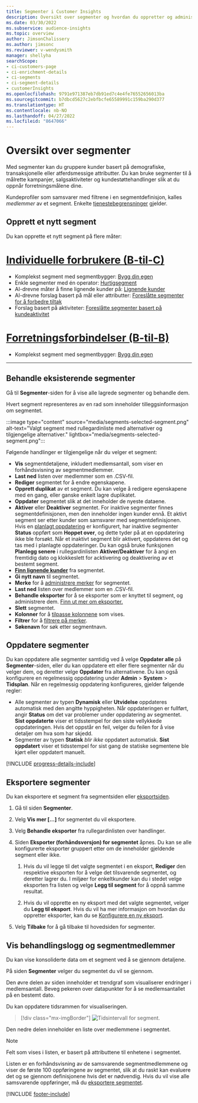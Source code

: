 ```yaml
---
title: Segmenter i Customer Insights
description: Oversikt over segmenter og hvordan du oppretter og administrerer dem.
ms.date: 03/30/2022
ms.subservice: audience-insights
ms.topic: overview
author: JimsonChalissery
ms.author: jimsonc
ms.reviewer: v-wendysmith
manager: shellyha
searchScope:
- ci-customers-page
- ci-enrichment-details
- ci-segments
- ci-segment-details
- customerInsights
ms.openlocfilehash: 9791e971387eb7db91ed7c4e4fe76552656013ba
ms.sourcegitcommit: b7dbcd5627c2ebfbcfe65589991c159ba290d377
ms.translationtype: HT
ms.contentlocale: nb-NO
ms.lasthandoff: 04/27/2022
ms.locfileid: "8647066"
---
```

# <a name="segments-overview"></a>Oversikt over segmenter

Med segmenter kan du gruppere kunder basert på demografiske, transaksjonelle eller atferdsmessige attributter. Du kan bruke segmenter til å målrette kampanjer, salgsaktiviteter og kundestøttehandlinger slik at du oppnår forretningsmålene dine.

Kundeprofiler som samsvarer med filtrene i en segmentdefinisjon, kalles *medlemmer* av et segment. Enkelte [tjenestebegrensninger](/dynamics365/customer-insights/service-limits) gjelder.

## <a name="create-a-new-segment"></a>Opprett et nytt segment

Du kan opprette et nytt segment på flere måter: 

# <a name="individual-consumers-b-to-c"></a>[Individuelle forbrukere (B-til-C)](#tab/b2c)

- Komplekst segment med segmentbygger: [Bygg din egen](segment-builder.md#create-a-new-segment) 
- Enkle segmenter med én operator: [Hurtigsegment](segment-builder.md#quick-segments) 
- AI-drevne måter å finne lignende kunder på: [Lignende kunder](find-similar-customer-segments.md) 
- AI-drevne forslag basert på mål eller attributter: [Foreslåtte segmenter for å forbedre tiltak](suggested-segments.md) 
- Forslag basert på aktiviteter: [Foreslåtte segmenter basert på kundeaktivitet](suggested-segments-activity.md) 

# <a name="business-accounts-b-to-b"></a>[Forretningsforbindelser (B-til-B)](#tab/b2b)

- Komplekst segment med segmentbygger: [Bygg din egen](segment-builder.md#create-a-new-segment)

---

## <a name="manage-existing-segments"></a>Behandle eksisterende segmenter

Gå til **Segmenter**-siden for å vise alle lagrede segmenter og behandle dem.

Hvert segment representeres av en rad som inneholder tilleggsinformasjon om segmentet.

:::image type="content" source="media/segments-selected-segment.png" alt-text="Valgt segment med rullegardinliste med alternativer og tilgjengelige alternativer." lightbox="media/segments-selected-segment.png":::

Følgende handlinger er tilgjengelige når du velger et segment:

- **Vis** segmentdetaljene, inkludert medlemsantall, som viser en forhåndsvisning av segmentmedlemmer.
- **Last ned** listen over medlemmer som en .CSV-fil.
- **Rediger** segmentet for å endre egenskapene.
- **Opprett duplikat** av et segment. Du kan velge å redigere egenskapene med en gang, eller ganske enkelt lagre duplikatet.
- **Oppdater** segmentet slik at det inneholder de nyeste dataene.
- **Aktiver** eller **Deaktiver** segmentet. For inaktive segmenter finnes segmentdefinisjonen, men den inneholder ingen kunder ennå. Et aktivt segment ser etter kunder som samsvarer med segmentdefinisjonen. Hvis en [planlagt oppdatering](system.md#schedule-tab) er konfigurert, har inaktive segmenter **Status** oppført som **Hoppet over**, og dette tyder på at en oppdatering ikke ble forsøkt. Når et inaktivt segment blir aktivert, oppdateres det og tas med i planlagte oppdateringer.
  Du kan også bruke funksjonen **Planlegg senere** i rullegardinlisten **Aktiver/Deaktiver** for å angi en fremtidig dato og klokkeslett for acktivering og deaktivering av et bestemt segment.
- **[Finn lignende kunder](find-similar-customer-segments.md)** fra segmentet.
- **Gi nytt navn** til segmentet.
- **Merke** for å [administrere merker](work-with-tags-columns.md#manage-tags) for segmentet.
- **Last ned** listen over medlemmer som en .CSV-fil.
- **Behandle eksporter** for å se eksporter som er knyttet til segment, og administrere dem. [Finn ut mer om eksporter.](export-destinations.md)
- **Slett** segmentet.
- **Kolonner** for å [tilpasse kolonnene](work-with-tags-columns.md#customize-columns) som vises.
- **Filtrer** for å [filtrere på merker](work-with-tags-columns.md#filter-on-tags).
- **Søkenavn** for søk etter segmentnavn.

## <a name="refresh-segments"></a>Oppdatere segmenter

Du kan oppdatere alle segmenter samtidig ved å velge **Oppdater alle** på **Segmenter**-siden, eller du kan oppdatere ett eller flere segmenter når du velger dem, og deretter velge **Oppdater** fra alternativene. Du kan også konfigurere en regelmessig oppdatering under **Admin** > **System** > **Tidsplan**. Når en regelmessig oppdatering konfigureres, gjelder følgende regler:
- Alle segmenter av typen **Dynamisk** eller **Utvidelse** oppdateres automatisk med den angitte hyppigheten. Når oppdateringen er fullført, angir **Status** om det var problemer under oppdatering av segmentet. **Sist oppdaterte** viser et tidsstempel for den siste vellykkede oppdateringen. Hvis det oppstår en feil, velger du feilen for å vise detaljer om hva som har skjedd.
- Segmenter av typen **Statisk** *blir ikke* oppdatert automatisk. **Sist oppdatert** viser et tidsstempel for sist gang de statiske segmentene ble kjørt eller oppdatert manuelt.

[!INCLUDE [progress-details-include](includes/progress-details-pane.md)]

## <a name="export-segments"></a>Eksportere segmenter

Du kan eksportere et segment fra segmentsiden eller [eksportsiden](export-destinations.md). 

1. Gå til siden **Segmenter**.

1. Velg **Vis mer [...]** for segmentet du vil eksportere.

1. Velg **Behandle eksporter** fra rullegardinlisten over handlinger.

1. Siden **Eksporter (forhåndsversjon) for segmentet** åpnes. Du kan se alle konfigurerte eksporter gruppert etter om de inneholder gjeldende segment eller ikke.

   1. Hvis du vil legge til det valgte segmentet i en eksport, **Rediger** den respektive eksporten for å velge det tilsvarende segmentet, og deretter lagrer du. I miljøer for enkeltkunder kan du i stedet velge eksporten fra listen og velge **Legg til segment** for å oppnå samme resultat.

   1. Hvis du vil opprette en ny eksport med det valgte segmentet, velger du **Legg til eksport**. Hvis du vil ha mer informasjon om hvordan du oppretter eksporter, kan du se [Konfigurere en ny eksport](export-destinations.md#set-up-a-new-export).

1. Velg **Tilbake** for å gå tilbake til hovedsiden for segmenter.

## <a name="view-processing-history-and-segment-members"></a>Vis behandlingslogg og segmentmedlemmer

Du kan vise konsoliderte data om et segment ved å se gjennom detaljene.

På siden **Segmenter** velger du segmentet du vil se gjennom.

Den øvre delen av siden inneholder et trendgraf som visualiserer endringer i medlemsantall. Beveg pekeren over datapunkter for å se medlemsantallet på en bestemt dato.

Du kan oppdatere tidsrammen for visualiseringen.

> [!div class="mx-imgBorder"]
> ![Tidsintervall for segment.](media/segment-time-range.png "Tidsintervall for segment")

Den nedre delen inneholder en liste over medlemmene i segmentet.

> [!NOTE]
> Felt som vises i listen, er basert på attributtene til enhetene i segmentet.
>
>Listen er en forhåndsvisning av de samsvarende segmentmedlemmene og viser de første 100 oppføringene av segmentet, slik at du raskt kan evaluere det og se gjennom definisjonene hvis det er nødvendig. Hvis du vil vise alle samsvarende oppføringer, må du [eksportere segmentet](export-destinations.md).


[!INCLUDE [footer-include](includes/footer-banner.md)]
